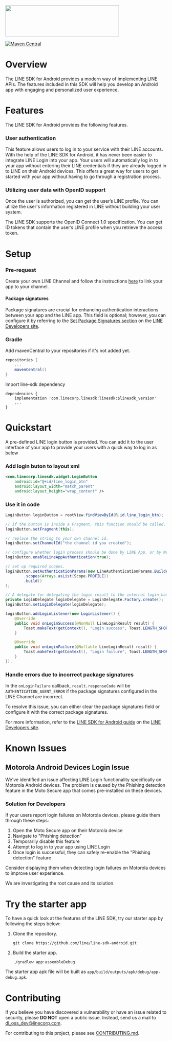 <img src="sdklogo.png" width="355" height="97">

[![Maven Central](https://img.shields.io/maven-central/v/com.linecorp.linesdk/linesdk.svg?label=Maven%20Central)](https://search.maven.org/search?q=g:%22com.linecorp.linesdk%22%20AND%20a:%22linesdk%22)

# Overview #
The LINE SDK for Android provides a modern way of implementing LINE APIs. The features included in this SDK will help you develop an Android app with engaging and personalized user experience.

# Features #
The LINE SDK for Android provides the following features.

### User authentication ##
This feature allows users to log in to your service with their LINE accounts. With the help of the LINE SDK for Android, it has never been easier to integrate LINE Login into your app. Your users will automatically log in to your app without entering their LINE credentials if they are already logged in to LINE on their Android devices. This offers a great way for users to get started with your app without having to go through a registration process.

### Utilizing user data with OpenID support ###
Once the user is authorized, you can get the user’s LINE profile. You can utilize the user's information registered in LINE without building your user system.

The LINE SDK supports the OpenID Connect 1.0 specification. You can get ID tokens that contain the user’s LINE profile when you retrieve the access token.

# Setup #
### Pre-request
Create your own LINE Channel and follow the instructions [here](https://developers.line.biz/en/docs/android-sdk/integrate-line-login/) to link your app to your channel.

#### Package signatures

Package signatures are crucial for enhancing authentication interactions between your app and the LINE app. This field is optional; however, you can configure it by referring to the [Set Package Signatures section](https://developers.line.biz/en/docs/line-login-sdks/android-sdk/integrate-line-login/#set-package-signatures) on the [LINE Developers site](https://developers.line.biz).

### Gradle

Add mavenCentral to your repositories if it's not added yet.

```gradle
repositories {
    ...
	mavenCentral()
}
```

Import line-sdk dependency

```
dependencies {
    implementation 'com.linecorp.linesdk:linesdk:$linesdk_version'
    ...
}

```


# Quickstart

A pre-defined LINE login button is provided. You can add it to the user interface of your app to provide your users with a quick way to log in as below

### Add login buton to layout xml


```xml
<com.linecorp.linesdk.widget.LoginButton
    android:id="@+id/line_login_btn"
    android:layout_width="match_parent"
    android:layout_height="wrap_content" />
```

### Use it in code
```java
LoginButton loginButton = rootView.findViewById(R.id.line_login_btn);

// if the button is inside a Fragment, this function should be called.
loginButton.setFragment(this); 

// replace the string to your own channel id.
loginButton.setChannelId("the channel id you created");

// configure whether login process should be done by LINE App, or by WebView.
loginButton.enableLineAppAuthentication(true);

// set up required scopes. 
loginButton.setAuthenticationParams(new LineAuthenticationParams.Builder()
        .scopes(Arrays.asList(Scope.PROFILE))
        .build()
);

// A delegate for delegating the login result to the internal login handler. 
private LoginDelegate loginDelegate = LoginDelegate.Factory.create();
loginButton.setLoginDelegate(loginDelegate);

loginButton.addLoginListener(new LoginListener() {
    @Override
    public void onLoginSuccess(@NonNull LineLoginResult result) {
        Toast.makeText(getContext(), "Login success", Toast.LENGTH_SHORT).show();
    }

    @Override
    public void onLoginFailure(@Nullable LineLoginResult result) {
        Toast.makeText(getContext(), "Login failure", Toast.LENGTH_SHORT).show();
    }
});

```

### Handle errors due to incorrect package signatures

In the `onLoginFailure` callback, `result.responseCode` will be `AUTHENTICATION_AGENT_ERROR` if the package signatures configured in the LINE Channel are incorrect.

To resolve this issue, you can either clear the package signatures field or configure it with the correct package signatures.

For more information, refer to the [LINE SDK for Android guide](https://developers.line.biz/en/docs/android-sdk/) on the [LINE Developers site](https://developers.line.biz).

# Known Issues

## Motorola Android Devices Login Issue

We've identified an issue affecting LINE Login functionality specifically on Motorola Android devices. The problem is caused by the Phishing detection feature in the Moto Secure app that comes pre-installed on these devices.

### Solution for Developers

If your users report login failures on Motorola devices, please guide them through these steps:

1. Open the Moto Secure app on their Motorola device
1. Navigate to "Phishing detection"
1. Temporarily disable this feature
1. Attempt to log in to your app using LINE Login
1. Once login is successful, they can safely re-enable the "Phishing detection" feature

Consider displaying them when detecting login failures on Motorola devices to improve user experience.

We are investigating the root cause and its solution.

# Try the starter app
To have a quick look at the features of the LINE SDK, try our starter app by following the steps below:

1. Clone the repository.

    ```git clone https://github.com/line/line-sdk-android.git```

1. Build the starter app.

    `./gradlew app:assembleDebug`

The starter app apk file will be built as `app/build/outputs/apk/debug/app-debug.apk`.

# Contributing

If you believe you have discovered a vulnerability or have an issue related to security, please **DO NOT** open a public issue. Instead, send us a mail to [dl_oss_dev@linecorp.com](mailto:dl_oss_dev@linecorp.com).

For contributing to this project, please see [CONTRIBUTING.md](https://github.com/line/line-sdk-android/blob/master/CONTRIBUTING.md).
